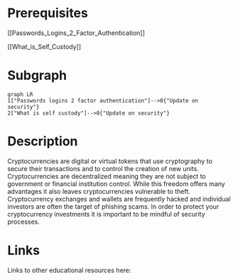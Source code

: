# Prerequisites
[[Passwords_Logins_2_Factor_Authentication]]


[[What_is_Self_Custody]]

# Subgraph

```mermaid
graph LR
1["Passwords logins 2 factor authentication"]-->0{"Update on security"}
2["What is self custody"]-->0{"Update on security"}
```



# Description
  
Cryptocurrencies are digital or virtual tokens that use cryptography to secure their transactions and to control the creation of new units. Cryptocurrencies are decentralized meaning they are not subject to government or financial institution control. While this freedom offers many advantages it also leaves cryptocurrencies vulnerable to theft. Cryptocurrency exchanges and wallets are frequently hacked and individual investors are often the target of phishing scams. In order to protect your cryptocurrency investments it is important to be mindful of security processes. 

# Links
Links to other educational resources here:
